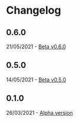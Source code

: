 # Changelog

## 0.6.0

21/05/2021 - [Beta v0.6.0](https://github.com/gbayarri/3drs_client/releases/tag/v0.6.0)

## 0.5.0

14/05/2021 - [Beta v0.5.0](https://github.com/gbayarri/3drs_client/releases/tag/v0.5.0)

## 0.1.0

26/03/2021 - [Alpha version](https://github.com/gbayarri/3drs_client/releases/tag/v0.1.0)